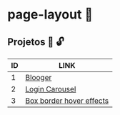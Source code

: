 # page-layout :purple_heart:

## Projetos :key: :unlock:

ID | LINK
---|----- 
1 | [Blooger](https://github.com/rafaelitajahy/Blooger)
2 | [Login Carousel](https://github.com/rafaelitajahy/Login-Carousel)
3 | [Box border hover effects](/box-border-hover-effects)